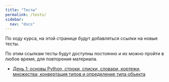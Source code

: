 ```yaml
---
title: "Тесты"
permalink: /tests/
sidebar:
  nav: "docs"
---
```


По ходу курса, на этой странице будут добавляться ссылки на новые тесты.

По этим ссылкам тесты будут доступны постоянно и их можно пройти в любое время, для повторения материала.

* [День 1: основы Python, строки, списки, словари, кортежи, множества; конвертация типов и определение типа объекта](https://docs.google.com/forms/d/e/1FAIpQLSdNO2-K44qeBZJ1tMqH9JN3HAmlXPfM5AtvedofBSBBx7VIvg/viewform?usp=sf_link)

